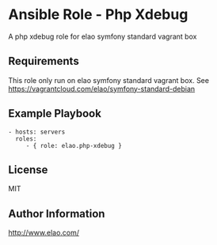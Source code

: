 Ansible Role - Php Xdebug
=========================

A php xdebug role for elao symfony standard vagrant box


Requirements
------------

This role only run on elao symfony standard vagrant box. See https://vagrantcloud.com/elao/symfony-standard-debian


Example Playbook
----------------

    - hosts: servers
      roles:
         - { role: elao.php-xdebug }


License
-------

MIT


Author Information
------------------

http://www.elao.com/
